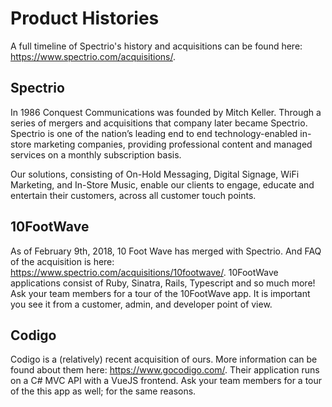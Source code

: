 # Product Histories
A full timeline of Spectrio's history and acquisitions can be found here: https://www.spectrio.com/acquisitions/.

## Spectrio
In 1986 Conquest Communications was founded by Mitch Keller. Through a series of mergers and acquisitions that company later became Spectrio. Spectrio is one of the nation’s leading end to end technology-enabled in-store marketing companies, providing professional content and managed services on a monthly subscription basis.

Our solutions, consisting of On-Hold Messaging, Digital Signage, WiFi Marketing, and In-Store Music, enable our clients to engage, educate and entertain their customers, across all customer touch points.


## 10FootWave
As of February 9th, 2018, 10 Foot Wave has merged with Spectrio. And FAQ of the acquisition is here: https://www.spectrio.com/acquisitions/10footwave/. 10FootWave applications consist of Ruby, Sinatra, Rails, Typescript and so much more! Ask your team members for a tour of the 10FootWave app. It is important you see it from a customer, admin, and developer point of view.

## Codigo
Codigo is a (relatively) recent acquisition of ours. More information can be found about them here: https://www.gocodigo.com/. Their application runs on a C# MVC API with a VueJS frontend. Ask your team members for a tour of the this app as well; for the same reasons.